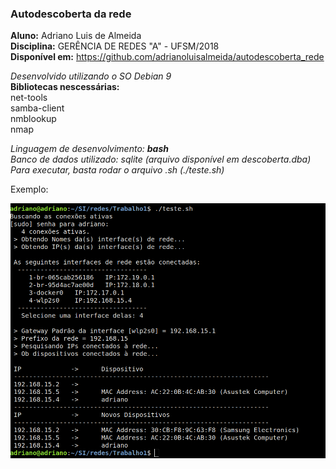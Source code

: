 ### Autodescoberta da rede

**Aluno:** Adriano Luis de Almeida   
**Disciplina:** GERÊNCIA DE REDES "A" - UFSM/2018   
**Disponível em:** https://github.com/adrianoluisalmeida/autodescoberta_rede    

*Desenvolvido utilizando o SO Debian 9*   
**Bibliotecas nescessárias:**   
net-tools   
samba-client   
nmblookup   
nmap   

*Linguagem de desenvolvimento: __bash__*   
*Banco de dados utilizado: sqlite (arquivo disponível em descoberta.dba)*   
*Para executar, basta rodar o arquivo .sh (./teste.sh)*   

Exemplo:

![Imagem de exemplo (.png)](exemplo.png)
